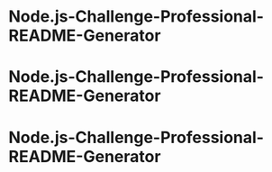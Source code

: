 # Node.js-Challenge-Professional-README-Generator
# Node.js-Challenge-Professional-README-Generator
# Node.js-Challenge-Professional-README-Generator
